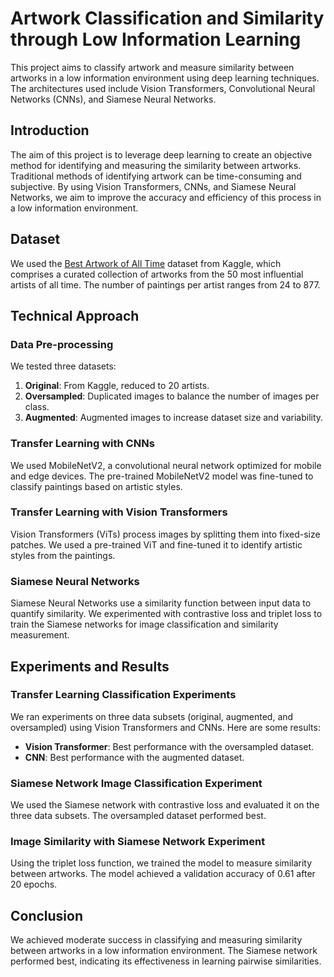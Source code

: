 # Artwork Classification and Similarity through Low Information Learning

This project aims to classify artwork and measure similarity between artworks in a low information environment using deep learning techniques. The architectures used include Vision Transformers, Convolutional Neural Networks (CNNs), and Siamese Neural Networks.

## Introduction
The aim of this project is to leverage deep learning to create an objective method for identifying and measuring the similarity between artworks. Traditional methods of identifying artwork can be time-consuming and subjective. By using Vision Transformers, CNNs, and Siamese Neural Networks, we aim to improve the accuracy and efficiency of this process in a low information environment.

## Dataset
We used the [Best Artwork of All Time](https://www.kaggle.com/datasets/ikarus777/best-artworks-of-all-time/data) dataset from Kaggle, which comprises a curated collection of artworks from the 50 most influential artists of all time. The number of paintings per artist ranges from 24 to 877.

## Technical Approach

### Data Pre-processing
We tested three datasets:
1. **Original**: From Kaggle, reduced to 20 artists.
2. **Oversampled**: Duplicated images to balance the number of images per class.
3. **Augmented**: Augmented images to increase dataset size and variability.

### Transfer Learning with CNNs
We used MobileNetV2, a convolutional neural network optimized for mobile and edge devices. The pre-trained MobileNetV2 model was fine-tuned to classify paintings based on artistic styles.

### Transfer Learning with Vision Transformers
Vision Transformers (ViTs) process images by splitting them into fixed-size patches. We used a pre-trained ViT and fine-tuned it to identify artistic styles from the paintings.

### Siamese Neural Networks
Siamese Neural Networks use a similarity function between input data to quantify similarity. We experimented with contrastive loss and triplet loss to train the Siamese networks for image classification and similarity measurement.

## Experiments and Results

### Transfer Learning Classification Experiments
We ran experiments on three data subsets (original, augmented, and oversampled) using Vision Transformers and CNNs. Here are some results:

- **Vision Transformer**: Best performance with the oversampled dataset.
- **CNN**: Best performance with the augmented dataset.

### Siamese Network Image Classification Experiment
We used the Siamese network with contrastive loss and evaluated it on the three data subsets. The oversampled dataset performed best.

### Image Similarity with Siamese Network Experiment
Using the triplet loss function, we trained the model to measure similarity between artworks. The model achieved a validation accuracy of 0.61 after 20 epochs.

## Conclusion
We achieved moderate success in classifying and measuring similarity between artworks in a low information environment. The Siamese network performed best, indicating its effectiveness in learning pairwise similarities.

